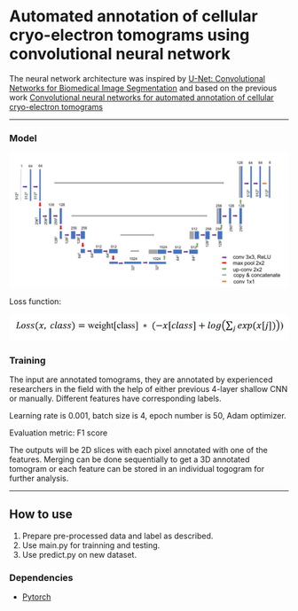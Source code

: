 # Automated annotation of cellular cryo-electron tomograms using convolutional neural network

The neural network architecture was inspired by [U-Net: Convolutional Networks for Biomedical Image Segmentation](http://lmb.informatik.uni-freiburg.de/people/ronneber/u-net/) and based on the previous work [Convolutional neural networks for automated annotation of cellular cryo-electron tomograms](https://www.nature.com/articles/nmeth.4405)

---


### Model

![model.jpg](model.jpg)

Loss function:

![loss.jpg](loss.JPG)

### Training
The input are annotated tomograms, they are annotated by experienced researchers in the field with the help of either previous 4-layer shallow CNN or manually. Different features have corresponding labels.

Learning rate is 0.001, batch size is 4, epoch number is 50, Adam optimizer.

Evaluation metric: F1 score

The outputs will be 2D slices with each pixel annotated with one of the features. Merging can be done sequentially to get a 3D annotated tomogram or each feature can be stored in an individual togogram for further analysis.



---

## How to use
1. Prepare pre-processed data and label as described.
2. Use main.py for trainning and testing.
3. Use predict.py on new dataset.

### Dependencies

- [Pytorch](https://pytorch.org/)
